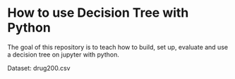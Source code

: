 # How to use Decision Tree with Python

The goal of this repository is to teach how to build, set up, evaluate and use a decision tree on jupyter with python.

Dataset: drug200.csv
